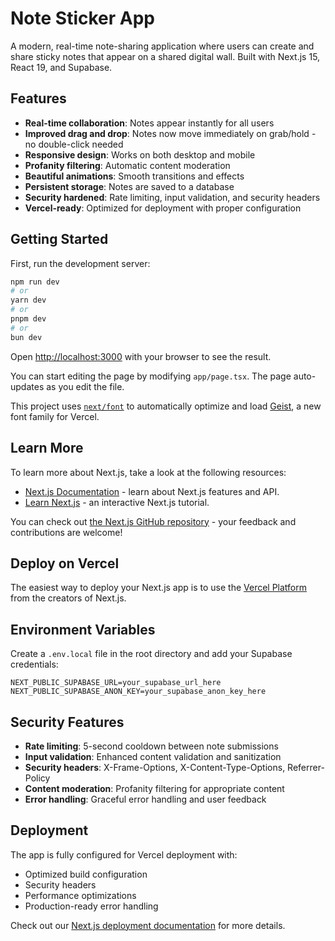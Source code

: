 # Note Sticker App

A modern, real-time note-sharing application where users can create and share sticky notes that appear on a shared digital wall. Built with Next.js 15, React 19, and Supabase.

## Features

- **Real-time collaboration**: Notes appear instantly for all users
- **Improved drag and drop**: Notes now move immediately on grab/hold - no double-click needed
- **Responsive design**: Works on both desktop and mobile
- **Profanity filtering**: Automatic content moderation
- **Beautiful animations**: Smooth transitions and effects
- **Persistent storage**: Notes are saved to a database
- **Security hardened**: Rate limiting, input validation, and security headers
- **Vercel-ready**: Optimized for deployment with proper configuration

## Getting Started

First, run the development server:

```bash
npm run dev
# or
yarn dev
# or
pnpm dev
# or
bun dev
```

Open [http://localhost:3000](http://localhost:3000) with your browser to see the result.

You can start editing the page by modifying `app/page.tsx`. The page auto-updates as you edit the file.

This project uses [`next/font`](https://nextjs.org/docs/app/building-your-application/optimizing/fonts) to automatically optimize and load [Geist](https://vercel.com/font), a new font family for Vercel.

## Learn More

To learn more about Next.js, take a look at the following resources:

- [Next.js Documentation](https://nextjs.org/docs) - learn about Next.js features and API.
- [Learn Next.js](https://nextjs.org/learn) - an interactive Next.js tutorial.

You can check out [the Next.js GitHub repository](https://github.com/vercel/next.js) - your feedback and contributions are welcome!

## Deploy on Vercel

The easiest way to deploy your Next.js app is to use the [Vercel Platform](https://vercel.com/new?utm_medium=default-template&filter=next.js&utm_source=create-next-app&utm_campaign=create-next-app-readme) from the creators of Next.js.

## Environment Variables

Create a `.env.local` file in the root directory and add your Supabase credentials:

```env
NEXT_PUBLIC_SUPABASE_URL=your_supabase_url_here
NEXT_PUBLIC_SUPABASE_ANON_KEY=your_supabase_anon_key_here
```

## Security Features

- **Rate limiting**: 5-second cooldown between note submissions
- **Input validation**: Enhanced content validation and sanitization
- **Security headers**: X-Frame-Options, X-Content-Type-Options, Referrer-Policy
- **Content moderation**: Profanity filtering for appropriate content
- **Error handling**: Graceful error handling and user feedback

## Deployment

The app is fully configured for Vercel deployment with:
- Optimized build configuration
- Security headers
- Performance optimizations
- Production-ready error handling

Check out our [Next.js deployment documentation](https://nextjs.org/docs/app/building-your-application/deploying) for more details.
